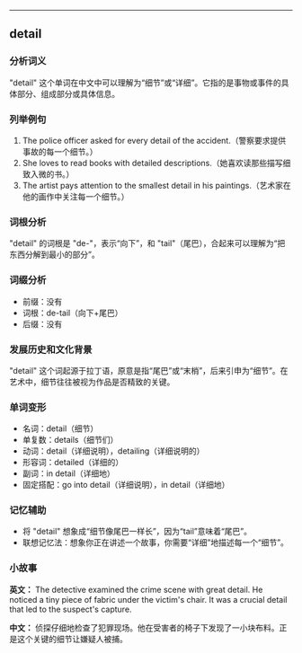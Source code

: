 
---------------
## detail
### 分析词义
"detail" 这个单词在中文中可以理解为“细节”或“详细”。它指的是事物或事件的具体部分、组成部分或具体信息。

### 列举例句
1. The police officer asked for every detail of the accident.（警察要求提供事故的每一个细节。）
2. She loves to read books with detailed descriptions.（她喜欢读那些描写细致入微的书。）
3. The artist pays attention to the smallest detail in his paintings.（艺术家在他的画作中关注每一个细节。）

### 词根分析
"detail" 的词根是 "de-"，表示“向下”，和 "tail"（尾巴），合起来可以理解为“把东西分解到最小的部分”。

### 词缀分析
- 前缀：没有
- 词根：de-tail（向下+尾巴）
- 后缀：没有

### 发展历史和文化背景
"detail" 这个词起源于拉丁语，原意是指“尾巴”或“末梢”，后来引申为“细节”。在艺术中，细节往往被视为作品是否精致的关键。

### 单词变形
- 名词：detail（细节）
- 单复数：details（细节们）
- 动词：detail（详细说明），detailing（详细说明的）
- 形容词：detailed（详细的）
- 副词：in detail（详细地）
- 固定搭配：go into detail（详细说明），in detail（详细地）

### 记忆辅助
- 将 "detail" 想象成“细节像尾巴一样长”，因为“tail”意味着“尾巴”。
- 联想记忆法：想象你正在讲述一个故事，你需要“详细”地描述每一个“细节”。

### 小故事
**英文：** 
The detective examined the crime scene with great detail. He noticed a tiny piece of fabric under the victim's chair. It was a crucial detail that led to the suspect's capture.

**中文：**
侦探仔细地检查了犯罪现场。他在受害者的椅子下发现了一小块布料。正是这个关键的细节让嫌疑人被捕。

